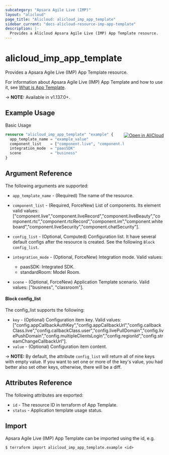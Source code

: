 ```yaml
---
subcategory: "Apsara Agile Live (IMP)"
layout: "alicloud"
page_title: "Alicloud: alicloud_imp_app_template"
sidebar_current: "docs-alicloud-resource-imp-app-template"
description: |-
  Provides a Alicloud Apsara Agile Live (IMP) App Template resource.
---
```


# alicloud\_imp\_app\_template

Provides a Apsara Agile Live (IMP) App Template resource.

For information about Apsara Agile Live (IMP) App Template and how to use it, see [What is App Template](https://help.aliyun.com/document_detail/270121.html).

-> **NOTE:** Available in v1.137.0+.

## Example Usage
<div class="oics-button" style="float: right;margin: 0 0 -40px 0;">
  <a href="https://api.aliyun.com/api-tools/terraform?resource=alicloud_imp_app_template&exampleId=8492f261-a1a5-f553-a9c0-5b05b4eda62d5c5258cb&activeTab=example&spm=docs.r.imp_app_template.0.8492f261a1" target="_blank">
    <img alt="Open in AliCloud" src="https://img.alicdn.com/imgextra/i1/O1CN01hjjqXv1uYUlY56FyX_!!6000000006049-55-tps-254-36.svg" style="max-height: 44px; margin: 32px auto; max-width: 100%;">
  </a>
</div>

Basic Usage

```terraform
resource "alicloud_imp_app_template" "example" {
  app_template_name = "example_value"
  component_list    = ["component.live", "component.liveRecord"]
  integration_mode  = "paasSDK"
  scene             = "business"
}

```

## Argument Reference

The following arguments are supported:

* `app_template_name` - (Required) The name of the resource.
* `component_list` - (Required, ForceNew) List of components. Its element valid values: ["component.live","component.liveRecord","component.liveBeauty","component.rtc","component.rtcRecord","component.im","component.whiteboard","component.liveSecurity","component.chatSecurity"].
* `config_list` - (Optional, Computed) Configuration list. It have several default configs after the resource is created. See the following `Block config_list`.
* `integration_mode` - (Optional, ForceNew) Integration mode. Valid values:
  * paasSDK: Integrated SDK.
  * standardRoom: Model Room.
  
* `scene` - (Optional, ForceNew) Application Template scenario. Valid values: ["business", "classroom"].

#### Block config_list

The config_list supports the following: 

* `key` - (Optional) Configuration item key. Valid values: ["config.appCallbackAuthKey","config.appCallbackUrl","config.callbackClass.live","config.callbackClass.user","config.livePullDomain","config.livePushDomain","config.multipleClientsLogin","config.regionId","config.streamChangeCallbackUrl"].
* `value` - (Optional) Configuration item content.

-> **NOTE:**  By default, the attribute `config_list` will return all of nine keys with empty value. If you want to set one or more of the key's value, you had better also set other keys, otherwise, there will be a diff.

## Attributes Reference

The following attributes are exported:

* `id` - The resource ID in terraform of App Template.
* `status` - Application template usage status.

## Import

Apsara Agile Live (IMP) App Template can be imported using the id, e.g.

```shell
$ terraform import alicloud_imp_app_template.example <id>
```
